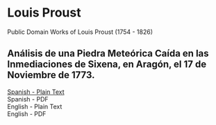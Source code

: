 # Louis Proust

Public Domain Works of Louis Proust (1754 - 1826)

## Análisis de una Piedra Meteórica Caída en las Inmediaciones de Sixena, en Aragón, el 17 de Noviembre de 1773.

[Spanish - Plain Text](analisis-de-una-piedra-meteorica-de-sixena/full-text-spanish.md)  
Spanish - PDF  
English - Plain Text  
English - PDF  
